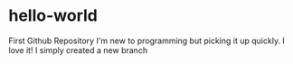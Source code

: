 # hello-world
First Github Repository
I'm new to programming but picking it up quickly.  I love it!
I simply created a new branch
